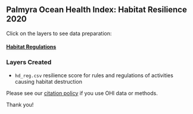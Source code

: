 ## Palmyra Ocean Health Index: Habitat Resilience 2020

Click on the layers to see data preparation:  

#### [Habitat Regulations](https://raw.githack.com/OHI-4site/pal-prep/gh-pages/prep/resilience/ecological/hd/v2020/hd_regulations.html)

### Layers Created

- `hd_reg.csv`   resilience score for rules and regulations of activities causing habitat destruction    


Please see our [citation policy](http://ohi-science.org/citation-policy/) if you use OHI data or methods.

Thank you!